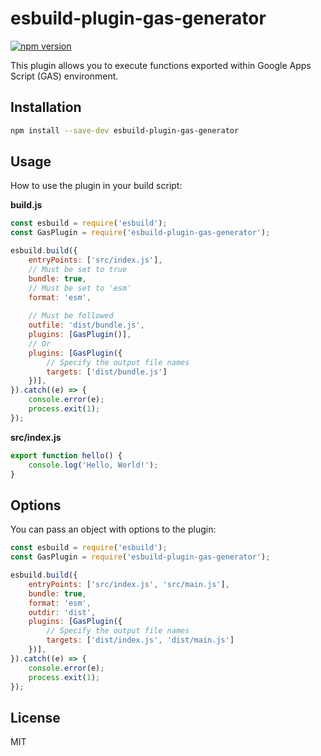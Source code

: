 # esbuild-plugin-gas-generator

[![npm version](https://badge.fury.io/js/esbuild-plugin-gas-generator.svg)](https://badge.fury.io/js/esbuild-plugin-gas-generator)

This plugin allows you to execute functions exported within Google Apps Script (GAS) environment.

## Installation

```bash
npm install --save-dev esbuild-plugin-gas-generator
```

## Usage

How to use the plugin in your build script:

**build.js**
```javascript
const esbuild = require('esbuild');
const GasPlugin = require('esbuild-plugin-gas-generator');

esbuild.build({
    entryPoints: ['src/index.js'],
    // Must be set to true
    bundle: true,
    // Must be set to 'esm'
    format: 'esm',
    
    // Must be followed
    outfile: 'dist/bundle.js',
    plugins: [GasPlugin()],
    // Or 
    plugins: [GasPlugin({
        // Specify the output file names
        targets: ['dist/bundle.js']
    })],
}).catch((e) => {
    console.error(e);
    process.exit(1);
});
```

**src/index.js**
```javascript
export function hello() {
    console.log('Hello, World!');
}
```

## Options

You can pass an object with options to the plugin:

```javascript
const esbuild = require('esbuild');
const GasPlugin = require('esbuild-plugin-gas-generator');

esbuild.build({
    entryPoints: ['src/index.js', 'src/main.js'],
    bundle: true,
    format: 'esm',
    outdir: 'dist',
    plugins: [GasPlugin({
        // Specify the output file names
        targets: ['dist/index.js', 'dist/main.js']
    })],
}).catch((e) => {
    console.error(e);
    process.exit(1);
});
```

## License

MIT
